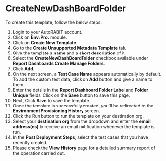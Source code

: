 # CreateNewDashBoardFolder

To create this template, follow the below steps:

1. Login to your AutoRABIT account.
2. Click on **Env. Pro.** module.
3. Click on **Create New Template**.
4. Go to the **Create Unsupported Metadata Template** tab.
5. Give the template a **name** and a **short description** of it.
6. Select the **CreateNewDashBoardFolder** checkbox available under **Report Dashboards Create Manage Folders**.
7. Click **Add**.
8. On the next screen, a **Test Case Name** appears automatically by default. To add the custom test data, click on **Add** button and give a name to them.&#x20;
9. Enter the details in the **Report Dashboard Folder Label** and **Folder Unique** fields. Click on the **Save** button to save this page.
10. Next, Click **Save** to save the template.
11. Once the template is successfully created, you'll be redirected to the **Environment Provisioning History** screen.
12. Click the Run button to run the template on your destination org.
13. Select your **destination org** from the dropdown and enter the **email address(es)** to receive an email notification whenever the template is run.
14. In the **Post Deployment Steps**, select the test cases that you have recently created.&#x20;
15. Please check the **View History** page for a detailed summary report of the operation carried out.
